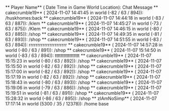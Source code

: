 ** Player Name** ( Date  Time in  Game World Location):  Chat Message
** cakecrumble19** ( 2024-11-07  14:41:45 in  world (-82 / 63 / 894)): /huskhomes:back
** cakecrumble19** ( 2024-11-07  14:44:18 in  world (-83 / 63 / 887)): /klem
** cakecrumble19** ( 2024-11-07  14:45:27 in  world (-73 / 63 / 875)): /Klem
** cakecrumble19** ( 2024-11-07  14:46:15 in  world (-80 / 63 / 885)): /shop
** cakecrumble19** ( 2024-11-07  14:49:35 in  world (-81 / 63 / 893)): /shop
** cakecrumble19** ( 2024-11-07  14:51:55 in  world (-83 / 63 / 894)): rrrrrrrrrrrrrrrrrrrrrr
** cakecrumble19** ( 2024-11-07  14:57:28 in  world (-80 / 63 / 891)): /shop
** cakecrumble19** ( 2024-11-07  15:14:50 in  world (-83 / 63 / 894)): ttttttttttttttttt
** cakecrumble19** ( 2024-11-07  15:15:23 in  world (-80 / 63 / 892)): /shop
** cakecrumble19** ( 2024-11-07  15:15:50 in  world (-82 / 63 / 892)): /shop
** cakecrumble19** ( 2024-11-07  15:17:00 in  world (-82 / 63 / 892)): /shop
** cakecrumble19** ( 2024-11-07  15:17:19 in  world (-82 / 63 / 892)): /shop
** cakecrumble19** ( 2024-11-07  15:18:43 in  world (-80 / 63 / 893)): /shop
** cakecrumble19** ( 2024-11-07  15:19:06 in  world (-79 / 63 / 886)): /shop
** cakecrumble19** ( 2024-11-07  15:19:51 in  world (-81 / 63 / 891)): /shop
** cakecrumble19** ( 2024-11-07  15:28:32 in  world (-86 / 63 / 895)): /shop
** zIAmNoSimp** ( 2024-11-07  17:17:14 in  world (5300 / 35 / 12378)): /home base
